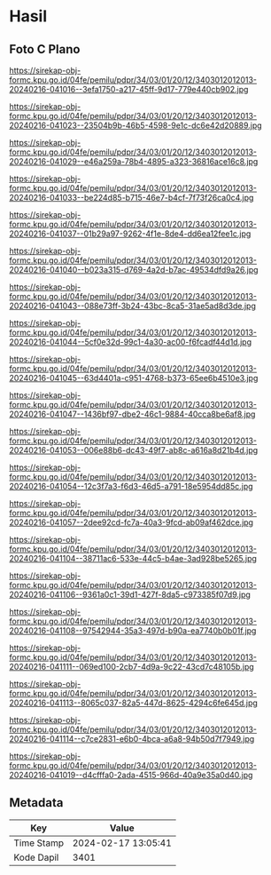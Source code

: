 # Hasil

## Foto C Plano

https://sirekap-obj-formc.kpu.go.id/04fe/pemilu/pdpr/34/03/01/20/12/3403012012013-20240216-041016--3efa1750-a217-45ff-9d17-779e440cb902.jpg

https://sirekap-obj-formc.kpu.go.id/04fe/pemilu/pdpr/34/03/01/20/12/3403012012013-20240216-041023--23504b9b-46b5-4598-9e1c-dc6e42d20889.jpg

https://sirekap-obj-formc.kpu.go.id/04fe/pemilu/pdpr/34/03/01/20/12/3403012012013-20240216-041029--e46a259a-78b4-4895-a323-36816ace16c8.jpg

https://sirekap-obj-formc.kpu.go.id/04fe/pemilu/pdpr/34/03/01/20/12/3403012012013-20240216-041033--be224d85-b715-46e7-b4cf-7f73f26ca0c4.jpg

https://sirekap-obj-formc.kpu.go.id/04fe/pemilu/pdpr/34/03/01/20/12/3403012012013-20240216-041037--01b29a97-9262-4f1e-8de4-dd6ea12fee1c.jpg

https://sirekap-obj-formc.kpu.go.id/04fe/pemilu/pdpr/34/03/01/20/12/3403012012013-20240216-041040--b023a315-d769-4a2d-b7ac-49534dfd9a26.jpg

https://sirekap-obj-formc.kpu.go.id/04fe/pemilu/pdpr/34/03/01/20/12/3403012012013-20240216-041043--088e73ff-3b24-43bc-8ca5-31ae5ad8d3de.jpg

https://sirekap-obj-formc.kpu.go.id/04fe/pemilu/pdpr/34/03/01/20/12/3403012012013-20240216-041044--5cf0e32d-99c1-4a30-ac00-f6fcadf44d1d.jpg

https://sirekap-obj-formc.kpu.go.id/04fe/pemilu/pdpr/34/03/01/20/12/3403012012013-20240216-041045--63d4401a-c951-4768-b373-65ee6b4510e3.jpg

https://sirekap-obj-formc.kpu.go.id/04fe/pemilu/pdpr/34/03/01/20/12/3403012012013-20240216-041047--1436bf97-dbe2-46c1-9884-40cca8be6af8.jpg

https://sirekap-obj-formc.kpu.go.id/04fe/pemilu/pdpr/34/03/01/20/12/3403012012013-20240216-041053--006e88b6-dc43-49f7-ab8c-a616a8d21b4d.jpg

https://sirekap-obj-formc.kpu.go.id/04fe/pemilu/pdpr/34/03/01/20/12/3403012012013-20240216-041054--12c3f7a3-f6d3-46d5-a791-18e5954dd85c.jpg

https://sirekap-obj-formc.kpu.go.id/04fe/pemilu/pdpr/34/03/01/20/12/3403012012013-20240216-041057--2dee92cd-fc7a-40a3-9fcd-ab09af462dce.jpg

https://sirekap-obj-formc.kpu.go.id/04fe/pemilu/pdpr/34/03/01/20/12/3403012012013-20240216-041104--38711ac6-533e-44c5-b4ae-3ad928be5265.jpg

https://sirekap-obj-formc.kpu.go.id/04fe/pemilu/pdpr/34/03/01/20/12/3403012012013-20240216-041106--9361a0c1-39d1-427f-8da5-c973385f07d9.jpg

https://sirekap-obj-formc.kpu.go.id/04fe/pemilu/pdpr/34/03/01/20/12/3403012012013-20240216-041108--97542944-35a3-497d-b90a-ea7740b0b01f.jpg

https://sirekap-obj-formc.kpu.go.id/04fe/pemilu/pdpr/34/03/01/20/12/3403012012013-20240216-041111--069ed100-2cb7-4d9a-9c22-43cd7c48105b.jpg

https://sirekap-obj-formc.kpu.go.id/04fe/pemilu/pdpr/34/03/01/20/12/3403012012013-20240216-041113--8065c037-82a5-447d-8625-4294c6fe645d.jpg

https://sirekap-obj-formc.kpu.go.id/04fe/pemilu/pdpr/34/03/01/20/12/3403012012013-20240216-041114--c7ce2831-e6b0-4bca-a6a8-94b50d7f7949.jpg

https://sirekap-obj-formc.kpu.go.id/04fe/pemilu/pdpr/34/03/01/20/12/3403012012013-20240216-041019--d4cfffa0-2ada-4515-966d-40a9e35a0d40.jpg


## Metadata

| Key        | Value               |
| ---------- | ------------------- |
| Time Stamp | 2024-02-17 13:05:41 |
| Kode Dapil | 3401                |



